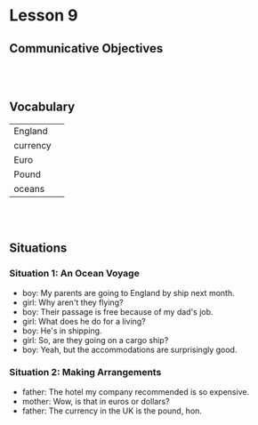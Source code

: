 # Lesson 9


## Communicative Objectives

<br><br>


## Vocabulary
|  |  |
|:---|:---|
| England |  |
| currency |  |
| Euro |  |
| Pound |  |
| oceans |  |

<br><br>


## Situations
### Situation 1: An Ocean Voyage
- boy: My parents are going to England by ship next month.
- girl: Why aren't they flying?
- boy: Their passage is free because of my dad's job.
- girl: What does he do for a living?
- boy: He's in shipping.
- girl: So, are they going on a cargo ship?
- boy: Yeah, but the accommodations are surprisingly good.


### Situation 2: Making Arrangements
- father: The hotel my company recommended is so expensive.
- mother: Wow, is that in euros or dollars?
- father: The currency in the UK is the pound, hon.